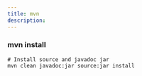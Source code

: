```yaml
---
title: mvn
description:
---
```


### mvn install
```
# Install source and javadoc jar
mvn clean javadoc:jar source:jar install
```
